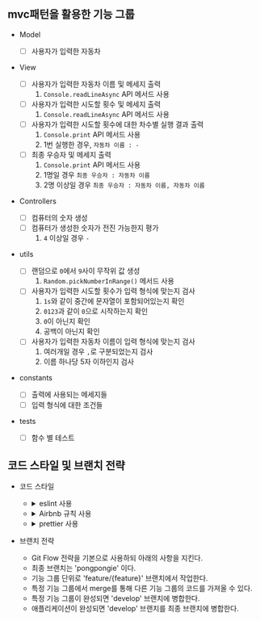## mvc패턴을 활용한 기능 그룹

- Model

  - [ ] 사용자가 입력한 자동차

- View

  - [ ] 사용자가 입력한 자동차 이름 및 메세지 출력
    1. `Console.readLineAsync` API 메서드 사용
  - [ ] 사용자가 입력한 시도할 횟수 및 메세지 출력
    1. `Console.readLineAsync` API 메서드 사용
  - [ ] 사용자가 입력한 시도할 횟수에 대한 차수별 실행 결과 출력
    1. `Console.print` API 메서드 사용
    2. 1번 실행한 경우, `자동차 이름 : - `
  - [ ] 최종 우승자 및 메세지 출력
    1. `Console.print` API 메서드 사용
    2. 1명일 경우 `최종 우승자 : 자동차 이름`
    3. 2명 이상일 경우 `최종 우승자 : 자동차 이름, 자동차 이름`

- Controllers

  - [ ] 컴퓨터의 숫자 생성
  - [ ] 컴퓨터가 생성한 숫자가 전진 가능한지 평가
    1. `4` 이상일 경우 `-`

- utils

  - [ ] 랜덤으로 `0`에서 `9`사이 무작위 값 생성
    1. `Random.pickNumberInRange()` 메서드 사용
  - [ ] 사용자가 입력한 시도할 횟수가 입력 형식에 맞는지 검사
    1. `1s`와 같이 중간에 문자열이 포함되어있는지 확인
    2. `0123`과 같이 `0`으로 시작하는지 확인
    3. `0`이 아닌지 확인
    4. 공백이 아닌지 확인
  - [ ] 사용자가 입력한 자동차 이름이 입력 형식에 맞는지 검사
    1. 여러개일 경우 `,`로 구분되었는지 검사
    2. 이름 하나당 5자 이하인지 검사

- constants

  - [ ] 출력에 사용되는 메세지들
  - [ ] 입력 형식에 대한 조건들

- tests
  - [ ] 함수 별 테스트

## 코드 스타일 및 브랜치 전략

- 코드 스타일

  - <details>
        <summary>eslint 사용</summary>

        `npm init @eslint/config`로 eslint 설치

        .eslintrc.json 파일에서 Airbnb 스타일로 코드를 정의한다.

    </details>

  - <details>
        <summary>Airbnb 규칙 사용</summary>

        `npm i -D prettier eslint-config-prettier` 명령으로 prettier과 설정이 겹치지 않게 extension을 설치한다.

        .eslintrc.json의 `extends: ['airbnb-base', 'prettier']` 를 추가한다.

    </details>

  - <details>
        <summary>prettier 사용</summary>

        `npm i -D prettier eslint-config-prettier` 로 prettier를 설치한다.

        .prettierrc.json 파일을 생성한 후 prettier 규칙을 추가한다.

    </details>

- 브랜치 전략
  - Git Flow 전략을 기본으로 사용하되 아래의 사항을 지킨다.
  - 최종 브랜치는 'pongpongie' 이다.
  - 기능 그룹 단위로 'feature/{feature}' 브랜치에서 작업한다.
  - 특정 기능 그룹에서 merge를 통해 다른 기능 그룹의 코드를 가져올 수 있다.
  - 특정 기능 그룹이 완성되면 'develop' 브랜치에 병합한다.
  - 애플리케이션이 완성되면 'develop' 브랜치를 최종 브랜치에 병합한다.
